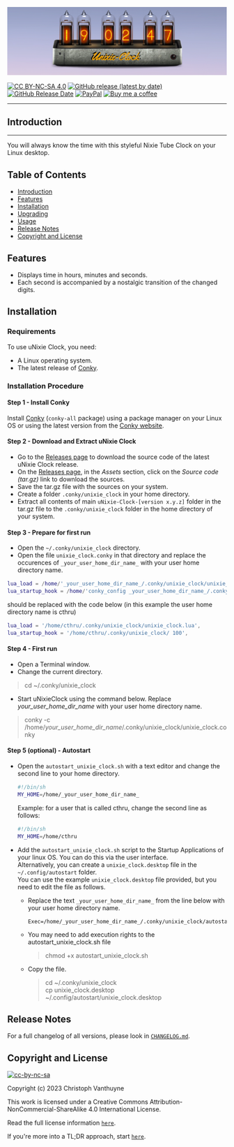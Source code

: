 
[![uNixie Clock](./resources/photos/uNixie-Clock.png)](https://cthru.hopto.org/unixie-clock)

[![CC BY-NC-SA 4.0][shield cc-by-nc-sa]][cc-by-nc-sa]
[![GitHub release (latest by date)][shield release]][latest release]
[![GitHub Release Date][shield release date]][latest release]
[![PayPal][shield paypal]][paypal]
[![Buy me a coffee][shield buymeacoffee]][buymeacoffee]


----------
## Introduction
----------
You will always know the time with this styleful Nixie Tube Clock on your Linux desktop.

## Table of Contents
- [Introduction](#introduction)  
- [Features](#features)  
- [Installation](#installation)  
- [Upgrading](#upgrading)
- [Usage](#usage)  
- [Release Notes](#release-notes)  
- [Copyright and License](#copyright-and-license)

## Features
- Displays time in hours, minutes and seconds.
- Each second is accompanied by a nostalgic transition of the changed digits.

## Installation
### Requirements
To use uNixie Clock, you need:
- A Linux operating system.
- The latest release of [Conky](https://github.com/brndnmtthws/conky).

### Installation Procedure
#### Step 1 - Install Conky
Install [Conky](https://github.com/brndnmtthws/conky) (`conky-all` package) using a package manager on your Linux OS or using the latest version from the [Conky website](https://github.com/brndnmtthws/conky).

#### Step 2 - Download and Extract uNixie Clock
- Go to the [Releases page][latest release] to download the source code of the latest uNixie Clock release.
- On the [Releases page][latest release], in the _Assets_ section, click on the _Source code (tar.gz)_ link to download 
  the sources.
- Save the tar.gz file with the sources on your system.
- Create a folder `.conky/unixie_clock` in your home directory.
- Extract all contents of main `uNixie-Clock-[version x.y.z]` folder in the tar.gz file to the `.conky/unixie_clock` folder in the home directory of your system.

#### Step 3 - Prepare for first run
- Open the `~/.conky/unixie_clock` directory.
- Open the file `unixie_clock.conky` in that directory and replace the occurences of `_your_user_home_dir_name_` with your user home directory name.

```lua
lua_load = /home/'_your_user_home_dir_name_/.conky/unixie_clock/unixie_clock.lua',
lua_startup_hook = /home/'conky_config _your_user_home_dir_name_/.conky/unixie_clock/ 100',
```

should be replaced with the code below (in this example the user home directory name is cthru)

```lua
lua_load = '/home/cthru/.conky/unixie_clock/unixie_clock.lua',
lua_startup_hook = '/home/cthru/.conky/unixie_clock/ 100',
```

#### Step 4 - First run
- Open a Terminal window.
- Change the current directory.

> cd ~/.conky/unixie_clock

- Start uNixieClock using the command below. Replace _your_user_home_dir_name_ with your user home directory name.

> conky -c /home/_your_user_home_dir_name_/.conky/unixie_clock/unixie_clock.conky

#### Step 5 (optional) - Autostart
- Open the `autostart_unixie_clock.sh` with a text editor and change the second line to your home directory.
	```sh
	#!/bin/sh
	MY_HOME=/home/_your_user_home_dir_name_
	```
	Example: for a user that is called cthru, change the second line as follows:
	```sh
	#!/bin/sh
	MY_HOME=/home/cthru
	```
- Add the `autostart_unixie_clock.sh` script to the Startup Applications of your linux OS. You can do this via the user interface.  
Alternatively, you can create a `unixie_clock.desktop` file in the `~/.config/autostart` folder.  
You can use the example `unixie_clock.desktop` file provided, but you need to edit the file as follows.  
	- Replace the text `_your_user_home_dir_name_` from the line below with your user home directory name.
		```
		Exec=/home/_your_user_home_dir_name_/.conky/unixie_clock/autostart_unixie_clock.sh
		```
	- You may need to add execution rights to the autostart_unixie_clock.sh file
        > chmod +x autostart_unixie_clock.sh

    - Copy the file.
		> cd ~/.conky/unixie_clock  
		> cp unixie_clock.desktop ~/.config/autostart/unixie_clock.desktop

## Release Notes
For a full changelog of all versions, please look in [`CHANGELOG.md`](./CHANGELOG.md).

## Copyright and License
[![cc-by-nc-sa][shield cc-by-nc-sa]][cc-by-nc-sa]  

Copyright (c) 2023 Christoph Vanthuyne

This work is licensed under a Creative Commons Attribution-NonCommercial-ShareAlike 4.0 International License.

Read the full license information [`here`](./LICENSE.md).

If you're more into a TL;DR approach, start [`here`][tldrlegal cc-by-nc-sa].

[shield cc-by-nc-sa]: https://i.creativecommons.org/l/by-nc-sa/4.0/88x31.png
[tldrlegal cc-by-nc-sa]: https://tldrlegal.com/license/creative-commons-attribution-noncommercial-sharealike-4.0-international-(cc-by-nc-sa-4.0)
[cc-by-nc-sa]: http://creativecommons.org/licenses/by-nc-sa/4.0/
[shield release]: https://img.shields.io/github/v/release/CTHRU/uNixie-Clock?color=orange
[shield release date]: https://img.shields.io/github/release-date/CTHRU/uNixie-Clock?color=orange
[latest release]: https://github.com/CTHRU/uNixie-Clock/releases/latest
[shield buymeacoffee]: https://img.shields.io/static/v1?label=Buy%20me%20a%20coffee&message=Thank%20You&logo=buymeacoffee
[buymeacoffee]: https://www.buymeacoffee.com/CTHRU
[shield paypal]: https://img.shields.io/static/v1?label=Donate&message=Thank%20You&logo=PayPal
[paypal]: https://www.paypal.com/donate/?hosted_button_id=SSSHR299GZEKQ